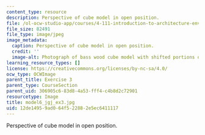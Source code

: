 ```yaml
---
content_type: resource
description: Perspective of cube model in open position.
file: /ol-ocw-studio-app/courses/4-111-introduction-to-architecture-environmental-design-spring-2014/12de14959ad064f522882e5ec6411117_model6_jgj_ex3.jpg
file_size: 82491
file_type: image/jpeg
image_metadata:
  caption: Perspective of cube model in open position.
  credit: ''
  image-alt: Photograph of bass wood cube model with shifted portions of the cube.
learning_resource_types: []
license: https://creativecommons.org/licenses/by-nc-sa/4.0/
ocw_type: OCWImage
parent_title: Exercise 3
parent_type: CourseSection
parent_uid: 306905c6-83d8-4a53-fff4-c4b8d2c72901
resourcetype: Image
title: model6_jgj_ex3.jpg
uid: 12de1495-9ad0-64f5-2288-2e5ec6411117
---
```

Perspective of cube model in open position.